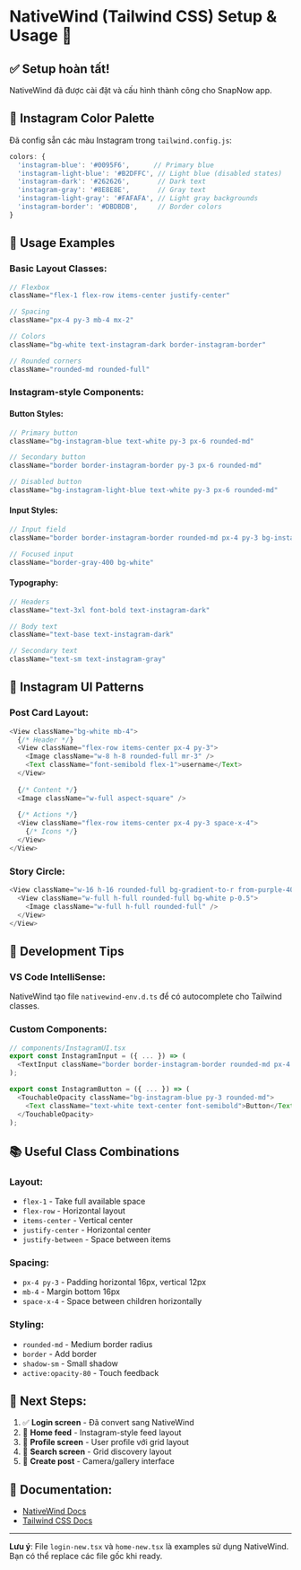 # NativeWind (Tailwind CSS) Setup & Usage 🎨

## ✅ **Setup hoàn tất!**

NativeWind đã được cài đặt và cấu hình thành công cho SnapNow app.

## 🎯 **Instagram Color Palette**

Đã config sẵn các màu Instagram trong `tailwind.config.js`:

```javascript
colors: {
  'instagram-blue': '#0095F6',      // Primary blue
  'instagram-light-blue': '#B2DFFC', // Light blue (disabled states)
  'instagram-dark': '#262626',       // Dark text
  'instagram-gray': '#8E8E8E',       // Gray text
  'instagram-light-gray': '#FAFAFA', // Light gray backgrounds
  'instagram-border': '#DBDBDB',     // Border colors
}
```

## 🚀 **Usage Examples**

### **Basic Layout Classes:**
```typescript
// Flexbox
className="flex-1 flex-row items-center justify-center"

// Spacing
className="px-4 py-3 mb-4 mx-2"

// Colors
className="bg-white text-instagram-dark border-instagram-border"

// Rounded corners
className="rounded-md rounded-full"
```

### **Instagram-style Components:**

#### **Button Styles:**
```typescript
// Primary button
className="bg-instagram-blue text-white py-3 px-6 rounded-md"

// Secondary button  
className="border border-instagram-border py-3 px-6 rounded-md"

// Disabled button
className="bg-instagram-light-blue text-white py-3 px-6 rounded-md"
```

#### **Input Styles:**
```typescript
// Input field
className="border border-instagram-border rounded-md px-4 py-3 bg-instagram-light-gray"

// Focused input
className="border-gray-400 bg-white"
```

#### **Typography:**
```typescript
// Headers
className="text-3xl font-bold text-instagram-dark"

// Body text
className="text-base text-instagram-dark"

// Secondary text
className="text-sm text-instagram-gray"
```

## 📱 **Instagram UI Patterns**

### **Post Card Layout:**
```typescript
<View className="bg-white mb-4">
  {/* Header */}
  <View className="flex-row items-center px-4 py-3">
    <Image className="w-8 h-8 rounded-full mr-3" />
    <Text className="font-semibold flex-1">username</Text>
  </View>
  
  {/* Content */}
  <Image className="w-full aspect-square" />
  
  {/* Actions */}
  <View className="flex-row items-center px-4 py-3 space-x-4">
    {/* Icons */}
  </View>
</View>
```

### **Story Circle:**
```typescript
<View className="w-16 h-16 rounded-full bg-gradient-to-r from-purple-400 to-pink-400 p-0.5">
  <View className="w-full h-full rounded-full bg-white p-0.5">
    <Image className="w-full h-full rounded-full" />
  </View>
</View>
```

## 🔧 **Development Tips**

### **VS Code IntelliSense:**
NativeWind tạo file `nativewind-env.d.ts` để có autocomplete cho Tailwind classes.

### **Custom Components:**
```typescript
// components/InstagramUI.tsx
export const InstagramInput = ({ ... }) => (
  <TextInput className="border border-instagram-border rounded-md px-4 py-3" />
);

export const InstagramButton = ({ ... }) => (
  <TouchableOpacity className="bg-instagram-blue py-3 rounded-md">
    <Text className="text-white text-center font-semibold">Button</Text>
  </TouchableOpacity>
);
```

## 📚 **Useful Class Combinations**

### **Layout:**
- `flex-1` - Take full available space
- `flex-row` - Horizontal layout  
- `items-center` - Vertical center
- `justify-center` - Horizontal center
- `justify-between` - Space between items

### **Spacing:**
- `px-4 py-3` - Padding horizontal 16px, vertical 12px
- `mb-4` - Margin bottom 16px
- `space-x-4` - Space between children horizontally

### **Styling:**
- `rounded-md` - Medium border radius
- `border` - Add border
- `shadow-sm` - Small shadow
- `active:opacity-80` - Touch feedback

## 🎨 **Next Steps:**

1. ✅ **Login screen** - Đã convert sang NativeWind
2. 🔄 **Home feed** - Instagram-style feed layout
3. 🔄 **Profile screen** - User profile với grid layout
4. 🔄 **Search screen** - Grid discovery layout
5. 🔄 **Create post** - Camera/gallery interface

## 📖 **Documentation:**
- [NativeWind Docs](https://www.nativewind.dev/)
- [Tailwind CSS Docs](https://tailwindcss.com/)

---

**Lưu ý**: File `login-new.tsx` và `home-new.tsx` là examples sử dụng NativeWind. Bạn có thể replace các file gốc khi ready.
